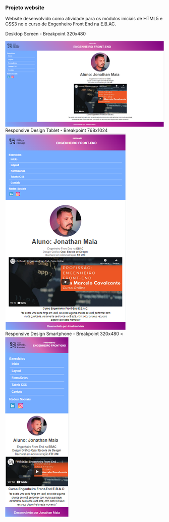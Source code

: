 ### Projeto website

Website desenvolvido como atividade para os módulos iniciais de HTML5 e CSS3 no o curso de Engenheiro Front End na E.B.AC.

Desktop Screen - Breakpoint 320x480
<div style="display:inline_block">
<img alt="Imagem do projeto" src="https://github.com/jonathanppmaia/websiteebac/blob/main/image/desktopprojeto01.PNG?raw=true" >
</div>
 Responsive Design Tablet -  Breakpoint 768x1024
<div style="display:inline_block">
<img alt=" Versão Tablet" src="https://github.com/jonathanppmaia/websiteebac/blob/main/image/tabletProjeto01.PNG?raw=true" >
</div>
Responsive Design Smartphone - Breakpoint 320x480
<<div style="display:inline_block">
<img alt="Versão Smart Phone" src="https://github.com/jonathanppmaia/websiteebac/blob/main/image/SmartProjeto01.PNG?raw=true" >
</div>
